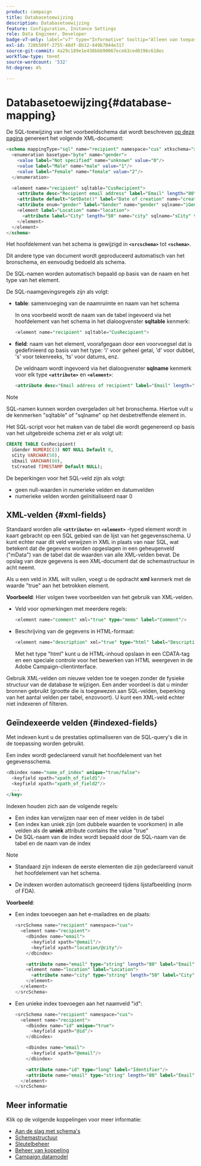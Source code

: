 ```yaml
---
product: campaign
title: Databasetoewijzing
description: Databasetoewijzing
feature: Configuration, Instance Settings
role: Data Engineer, Developer
badge-v7-only: label="v7" type="Informative" tooltip="Alleen van toepassing op Campaign Classic v7"
exl-id: 728b509f-2755-48df-8b12-449b7044e317
source-git-commit: 4a29c189e1e438bbb90067ece63ced0196c618ec
workflow-type: tm+mt
source-wordcount: '532'
ht-degree: 4%

---
```


# Databasetoewijzing{#database-mapping}

De SQL-toewijzing van het voorbeeldschema dat wordt beschreven [op deze pagina](schema-structure.md) genereert het volgende XML-document:

```sql
<schema mappingType="sql" name="recipient" namespace="cus" xtkschema="xtk:schema">
  <enumeration basetype="byte" name="gender">    
    <value label="Not specified" name="unknown" value="0"/>    
    <value label="Male" name="male" value="1"/>    
    <value label="Female" name="female" value="2"/> 
  </enumeration>  

  <element name="recipient" sqltable="CusRecipient">    
    <attribute desc="Recipient email address" label="Email" length="80" name="email" sqlname="sEmail" type="string"/>    
    <attribute default="GetDate()" label="Date of creation" name="created" sqlname="tsCreated" type="datetime"/>    
    <attribute enum="gender" label="Gender" name="gender" sqlname="iGender" type="byte"/>    
    <element label="Location" name="location">      
      <attribute label="City" length="50" name="city" sqlname="sCity" type="string" userEnum="city"/>    
    </element>  
  </element>
</schema>
```

Het hoofdelement van het schema is gewijzigd in **`<srcschema>`** tot **`<schema>`**.

Dit andere type van document wordt geproduceerd automatisch van het bronschema, en eenvoudig bedoeld als schema.

De SQL-namen worden automatisch bepaald op basis van de naam en het type van het element.

De SQL-naamgevingsregels zijn als volgt:

* **table**: samenvoeging van de naamruimte en naam van het schema

  In ons voorbeeld wordt de naam van de tabel ingevoerd via het hoofdelement van het schema in het dialoogvenster **sqltable** kenmerk:

  ```sql
  <element name="recipient" sqltable="CusRecipient">
  ```

* **field**: naam van het element, voorafgegaan door een voorvoegsel dat is gedefinieerd op basis van het type: &#39;i&#39; voor geheel getal, &#39;d&#39; voor dubbel, &#39;s&#39; voor tekenreeks, &#39;ts&#39; voor datums, enz.

  De veldnaam wordt ingevoerd via het dialoogvenster **sqlname** kenmerk voor elk type **`<attribute>`** en **`<element>`**:

  ```sql
  <attribute desc="Email address of recipient" label="Email" length="80" name="email" sqlname="sEmail" type="string"/> 
  ```

>[!NOTE]
>
>SQL-namen kunnen worden overgeladen uit het bronschema. Hiertoe vult u de kenmerken &quot;sqltable&quot; of &quot;sqlname&quot; op het desbetreffende element in.

Het SQL-script voor het maken van de tabel die wordt gegenereerd op basis van het uitgebreide schema ziet er als volgt uit:

```sql
CREATE TABLE CusRecipient(
  iGender NUMERIC(3) NOT NULL Default 0,   
  sCity VARCHAR(50),   
  sEmail VARCHAR(80),
  tsCreated TIMESTAMP Default NULL);
```

De beperkingen voor het SQL-veld zijn als volgt:

* geen null-waarden in numerieke velden en datumvelden
* numerieke velden worden geïnitialiseerd naar 0

## XML-velden {#xml-fields}

Standaard worden alle  **`<attribute>`** en **`<element>`** -typed element wordt in kaart gebracht op een SQL gebied van de lijst van het gegevensschema. U kunt echter naar dit veld verwijzen in XML in plaats van naar SQL, wat betekent dat de gegevens worden opgeslagen in een geheugenveld (&quot;mData&quot;) van de tabel dat de waarden van alle XML-velden bevat. De opslag van deze gegevens is een XML-document dat de schemastructuur in acht neemt.

Als u een veld in XML wilt vullen, voegt u de opdracht **xml** kenmerk met de waarde &quot;true&quot; aan het betrokken element.

**Voorbeeld**: Hier volgen twee voorbeelden van het gebruik van XML-velden.

* Veld voor opmerkingen met meerdere regels:

  ```sql
  <element name="comment" xml="true" type="memo" label="Comment"/>
  ```

* Beschrijving van de gegevens in HTML-formaat:

  ```sql
  <element name="description" xml="true" type="html" label="Description"/>
  ```

  Met het type &quot;html&quot; kunt u de HTML-inhoud opslaan in een CDATA-tag en een speciale controle voor het bewerken van HTML weergeven in de Adobe Campaign-clientinterface.

Gebruik XML-velden om nieuwe velden toe te voegen zonder de fysieke structuur van de database te wijzigen. Een ander voordeel is dat u minder bronnen gebruikt (grootte die is toegewezen aan SQL-velden, beperking van het aantal velden per tabel, enzovoort). U kunt een XML-veld echter niet indexeren of filteren.

## Geïndexeerde velden {#indexed-fields}

Met indexen kunt u de prestaties optimaliseren van de SQL-query&#39;s die in de toepassing worden gebruikt.

Een index wordt gedeclareerd vanuit het hoofdelement van het gegevensschema.

```sql
<dbindex name="name_of_index" unique="true/false">
  <keyfield xpath="xpath_of_field1"/>
  <keyfield xpath="xpath_of_field2"/>
  ...
</key>
```

Indexen houden zich aan de volgende regels:

* Een index kan verwijzen naar een of meer velden in de tabel
* Een index kan uniek zijn (om dubbele waarden te voorkomen) in alle velden als de **uniek** attribute contains the value &quot;true&quot;
* De SQL-naam van de index wordt bepaald door de SQL-naam van de tabel en de naam van de index

>[!NOTE]
>
>* Standaard zijn indexen de eerste elementen die zijn gedeclareerd vanuit het hoofdelement van het schema.
>
>* De indexen worden automatisch gecreeerd tijdens lijstafbeelding (norm of FDA).

**Voorbeeld**:

* Een index toevoegen aan het e-mailadres en de plaats:

  ```sql
  <srcSchema name="recipient" namespace="cus">
    <element name="recipient">
      <dbindex name="email">
        <keyfield xpath="@email"/> 
        <keyfield xpath="location/@city"/> 
      </dbindex>
  
      <attribute name="email" type="string" length="80" label="Email" desc="Email address of recipient"/>
      <element name="location" label="Location">
        <attribute name="city" type="string" length="50" label="City" userEnum="city"/>
      </element>
    </element>
  </srcSchema>
  ```

* Een unieke index toevoegen aan het naamveld &quot;id&quot;:

  ```sql
  <srcSchema name="recipient" namespace="cus">
    <element name="recipient">
      <dbindex name="id" unique="true">
        <keyfield xpath="@id"/> 
      </dbindex>
  
      <dbindex name="email">
        <keyfield xpath="@email"/> 
      </dbindex>
  
      <attribute name="id" type="long" label="Identifier"/>
      <attribute name="email" type="string" length="80" label="Email" desc="Email address of recipient"/>
    </element>
  </srcSchema>
  ```

## Meer informatie

Klik op de volgende koppelingen voor meer informatie:

* [Aan de slag met schema&#39;s](about-schema-reference.md)
* [Schemastructuur](schema-structure.md)
* [Sleutelbeheer](database-keys.md)
* [Beheer van koppeling](database-links.md)
* [Campaign datamodel](about-data-model.md)